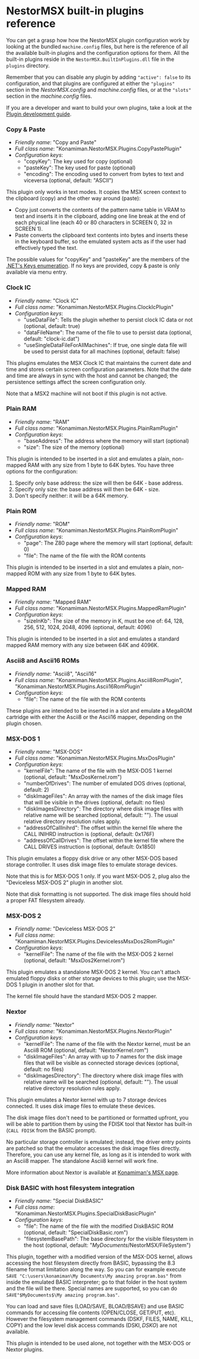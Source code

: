 # NestorMSX built-in plugins reference #

You can get a grasp how how the NestorMSX plugin configuration work by looking at the bundled `machine.config` files, but here is the reference of all the available built-in plugins and the configuration options for them. All the built-in plugins reside in the `NestorMSX.BuiltInPlugins.dll` file in the `plugins` directory.

Remember that you can disable any plugin by adding `"active": false` to its configuration, and that plugins are configured at either the `"plugins"` section in the _NestorMSX.config_ and _machine.config_ files, or at the `"slots"` section in the _machine.config_ files.

If you are a developer and want to build your own plugins, take a look at the [Plugin development guide](PluginDevelopmentGuide.md).


### Copy & Paste ###

* _Friendly name_: "Copy and Paste"
* _Full class name_: "Konamiman.NestorMSX.Plugins.CopyPastePlugin"
* _Configuration keys_:
    * "copyKey": The key used for copy (optional)
    * "pasteKey": The key used for paste (optional)
    * "encoding": The encoding used to convert from bytes to text and viceversa (optional, default: "ASCII")

This plugin only works in text modes. It copies the MSX screen context to the clipboard (copy) and the other way around (paste):

- Copy just converts the contents of the pattern name table in VRAM to text and inserts it in the clipboard, adding one line break at the end of each physical line (each 40 or 80 characters in SCREEN 0, 32 in SCREEN 1).
- Paste converts the clipboard text contents into bytes and inserts these in the keyboard buffer, so the emulated system acts as if the user had effectively typed the text.

The possible values for "copyKey" and "pasteKey" are the members of the [.NET's Keys enumeration](https://msdn.microsoft.com/en-us/library/system.windows.forms.keys). If no keys are provided, copy & paste is only available via menu entry.


### Clock IC ###

* _Friendly name_: "Clock IC"
* _Full class name_: "Konamiman.NestorMSX.Plugins.ClockIcPlugin"
* _Configuration keys_:
    * "useDataFile": Tells the plugin whether to persist clock IC data or not (optional, default: true)
    * "dataFileName": The name of the file to use to persist data (optional, default: "clock-ic.dat")
    * "useSingleDataFileForAllMachines": If true, one single data file will be used to persist data for all machines (optional, default: false)
   
This plugins emulates the MSX Clock IC that maintains the current date and time and stores certain screen configuration parameters. Note that the date and time are always in sync with the host and cannot be changed; the persistence settings affect the screen configuration only. 

Note that a MSX2 machine will not boot if this plugin is not active.


### Plain RAM ###

* _Friendly name_: "RAM"
* _Full class name_: "Konamiman.NestorMSX.Plugins.PlainRamPlugin"
* _Configuration keys_:
    * "baseAddress": The address where the memory will start (optional)
    * "size": The size of the memory (optional)

This plugin is intended to be inserted in a slot and emulates a plain, non-mapped RAM with any size from 1 byte to 64K bytes. You have three options for the configuration:

1. Specify only base address: the size will then be 64K - base address.
2. Specify only size: the base address will then be 64K - size.
3. Don't specify neither: it will be a 64K memory.


### Plain ROM ###

* _Friendly name_: "ROM"
* _Full class name_: "Konamiman.NestorMSX.Plugins.PlainRomPlugin"
* _Configuration keys_:
    * "page": The Z80 page where the memory will start (optional, default: 0)
    * "file": The name of the file with the ROM contents

This plugin is intended to be inserted in a slot and emulates a plain, non-mapped ROM with any size from 1 byte to 64K bytes.


### Mapped RAM ###

* _Friendly name_: "Mapped RAM"
* _Full class name_: "Konamiman.NestorMSX.Plugins.MappedRamPlugin"
* _Configuration keys_:
    * "sizeInKb": The size of the memory in K, must be one of: 64, 128, 256, 512, 1024, 2048, 4096 (optional, default: 4096)

This plugin is intended to be inserted in a slot and emulates a standard mapped RAM memory with any size between 64K and 4096K.


### Ascii8 and Ascii16 ROMs ###

* _Friendly name_: "Ascii8", "Ascii16"
* _Full class name_: "Konamiman.NestorMSX.Plugins.Ascii8RomPlugin", "Konamiman.NestorMSX.Plugins.Ascii16RomPlugin" 
* _Configuration keys_:
    * "file": The name of the file with the ROM contents

These plugins are intended to be inserted in a slot and emulate a MegaROM cartridge with either the Ascii8 or the Ascii16 mapper, depending on the plugin chosen.


### MSX-DOS 1 ###

* _Friendly name_: "MSX-DOS"
* _Full class name_: "Konamiman.NestorMSX.Plugins.MsxDosPlugin"
* _Configuration keys_:
    * "kernelFile": The name of the file with the MSX-DOS 1 kernel (optional, default: "MsxDosKernel.rom")
	* "numberOfDrives": The number of emulated DOS drives (optional, default: 2)
	* "diskImageFiles": An array with the names of the disk image files that will be visible in the drives (optional, default: no files)
	* "diskImagesDirectory": The directory where disk image files with relative name will be searched (optional, default: ""). The usual relative directory resolution rules apply.
	* "addressOfCallInihrd": The offset within the kernel file where the CALL INIHRD instruction is (optional, default: 0x176F)
	* "addressOfCallDrives": The offset within the kernel file where the CALL DRIVES instruction is (optional, default: 0x1850)

This plugin emulates a floppy disk drive or any other MSX-DOS based storage controller. It uses disk image files to emulate storage devices.

Note that this is for MSX-DOS 1 only. If you want MSX-DOS 2, plug also the "Deviceless MSX-DOS 2" plugin in another slot. 

Note that disk formatting is not supported. The disk image files should hold a proper FAT filesystem already.


### MSX-DOS 2 ###

* _Friendly name_: "Deviceless MSX-DOS 2"
* _Full class name_: "Konamiman.NestorMSX.Plugins.DevicelessMsxDos2RomPlugin"
* _Configuration keys_:
    * "kernelFile": The name of the file with the MSX-DOS 2 kernel (optional, default: "MsxDos2Kernel.rom")

This plugin emulates a standalone MSX-DOS 2 kernel. You can't attach emulated floppy disks or other storage devices to this plugin; use the MSX-DOS 1 plugin in another slot for that.

The kernel file should have the standard MSX-DOS 2 mapper.


### Nextor ###

* _Friendly name_: "Nextor"
* _Full class name_: "Konamiman.NestorMSX.Plugins.NextorPlugin"
* _Configuration keys_:
    * "kernelFile": The name of the file with the Nextor kernel, must be an Ascii8 ROM (optional, default: "NextorKernel.rom")
	* "diskImageFiles": An array with up to 7 names for the disk image files that will be visible as connected storage devices (optional, default: no files)
	* "diskImagesDirectory": The directory where disk image files with relative name will be searched (optional, default: ""). The usual relative directory resolution rules apply.

This plugin emulates a Nextor kernel with up to 7 storage devices connected. It uses disk image files to emulate these devices.

The disk image files don't need to be partitioned or formatted upfront, you will be able to partition them by using the FDISK tool that Nextor has built-in (`CALL FDISK` from the BASIC prompt).

No particular storage controller is emulated; instead, the driver entry points are patched so that the emulator accesses the disk image files directly. Therefore, you can use any kernel file, as long as it is intended to work with an Ascii8 mapper. The standalone Ascii8 kernel will work fine.

More information about Nextor is available at [Konamiman's MSX page](http://www.konamiman.com/msx/msx-e.html#nextor).


### Disk BASIC with host filesystem integration ###

* _Friendly name_: "Special DiskBASIC"
* _Full class name_: "Konamiman.NestorMSX.Plugins.SpecialDiskBasicPlugin"
* _Configuration keys_:
    * "file": The name of the file with the modified DiskBASIC ROM (optional, default: "SpecialDiskBasic.rom")
	* "filesystemBasePath": The base directory for the visible filesystem in the host (optional, default: "$MyDocuments$/NestorMSX/FileSystem")

This plugin, together with a modified version of the MSX-DOS kernel, allows accessing the host filesystem directly from BASIC, bypassing the 8.3 filename format limitation along the way. So you can for example execute `SAVE "C:\users\konamiman\My Documents\My amazing program.bas"` from inside the emulated BASIC interpreter; go to that folder in the host system and the file will be there. Special names are supported, so you can do  `SAVE"$MyDocuments$\My amazing program.bas"`.

You can load and save files (LOAD/SAVE, BLOAD/BSAVE) and use BASIC commands for accessing file contents (OPEN/CLOSE, GET/PUT, etc). However the filesystem management commands (DSKF, FILES, NAME, KILL, COPY) and the low level disk access commands (DSKI$, DSKO$) are not available.

This plugin is intended to be used alone, not together with the MSX-DOS or Nextor plugins.